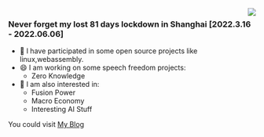 
<img align="right" src="https://github-readme-stats.vercel.app/api?username=aseaday&count_private=true&show_icons=true&theme=vue" />

### Never forget my lost 81 days lockdown in Shanghai [2022.3.16 - 2022.06.06]
- 🔭 I have participated in some open source projects like linux,webassembly.
- 😄 I am working on some speech freedom projects:
  - Zero Knowledge
- 🤔 I am also interested in:
  - Fusion Power
  - Macro Economy
  - Interesting AI Stuff

You could visit [My Blog](https://blog.nullday.xyz)
